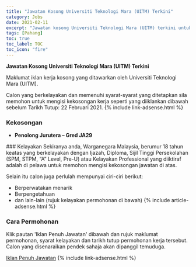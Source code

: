 ```yaml
---
title: "Jawatan Kosong Universiti Teknologi Mara (UITM) Terkini" 
category: Jobs 
date: 2021-02-11 
excerpt: "Jawatan kosong Universiti Teknologi Mara (UITM) terkini untuk kekosongan Penolong Jurutera – Gred JA29" 
tags: [Pahang] 
toc: true 
toc_label: TOC 
toc_icon: "fire" 
--- 
```


**Jawatan Kosong Universiti Teknologi Mara (UITM) Terkini**

Maklumat iklan kerja kosong yang ditawarkan oleh Universiti Teknologi Mara (UITM). 

Calon yang berkelayakan dan memenuhi syarat-syarat yang ditetapkan sila memohon untuk mengisi kekosongan kerja seperti yang diiklankan dibawah sebelum Tarikh Tutup: 22 Februari 2021. 
{% include link-adsense.html %} 
### Kekosongan 
<ul>
<li><strong>Penolong Jurutera &#8211; Gred JA29</strong></li>
</ul> 
### Kelayakan 
Sekiranya anda, Warganegara Malaysia, berumur 18 tahun keatas yang berkelayakan dengan Ijazah, Diploma, Sijil Tinggi Persekolahan (SPM, STPM, “A” Level, Pre-U) atau Kelayakan Professional yang diiktiraf adalah di pelawa untuk memohon mengisi kekosongan jawatan di atas.

Selain itu calon juga perlulah mempunyai ciri-ciri berikut:
- Berperwatakan menarik
- Berpengetahuan
- dan lain-lain (rujuk kelayakan permohonan di bawah) 
{% include article-adsense.html %} 
### Cara Permohonan 
Klik pautan 'Iklan Penuh Jawatan' dibawah dan rujuk maklumat permohonan, syarat kelayakan dan tarikh tutup permohonan kerja tersebut.
Calon yang disenaraikan pendek sahaja akan dipanggil temuduga.

<a href="https://pahang.uitm.edu.my/index.php/en/component/content/article/30-news-event/advertisment/162-jawatan-kosong-pentadbiran?Itemid=101" class="btn btn--info" target="_blank" rel="nofollow noopenner">Iklan Penuh Jawatan</a> 
{% include link-adsense.html %} 